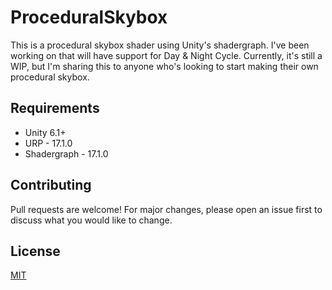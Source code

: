 # ProceduralSkybox
This is a procedural skybox shader using Unity's shadergraph. I've been working on that will have support for Day & Night Cycle. Currently, it's still a WIP, but I'm sharing this to anyone who's looking to start making their own procedural skybox. 

## Requirements
- Unity 6.1+
- URP - 17.1.0
- Shadergraph - 17.1.0

## Contributing

Pull requests are welcome! For major changes, please open an issue first
to discuss what you would like to change.

## License

[MIT](https://choosealicense.com/licenses/mit/)
